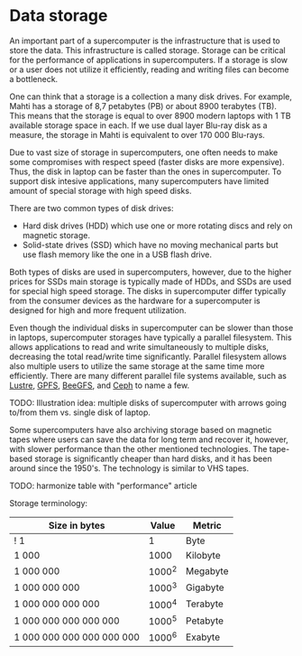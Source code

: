# Data storage

An important part of a supercomputer is the infrastructure that is used
to store the data. This infrastructure is called storage.
Storage can be critical for the performance of applications in supercomputers.
If a storage is slow or a user does not utilize it efficiently,
reading and writing files can become a bottleneck.

One can think that a storage is a collection a many
disk drives. For example, Mahti has a storage of 8,7 petabytes (PB) or
about 8900 terabytes (TB). This means that the storage is equal to over 8900
modern laptops with 1 TB available storage space in each. If we use dual layer
Blu-ray disk as a measure, the storage in Mahti is equivalent to over
170 000 Blu-rays.

Due to vast size of storage in supercomputers, one often
needs to make some compromises with respect speed (faster disks are
more expensive). Thus, the disk in laptop can be faster than the ones
in supercomputer. To support disk intesive applications, many
supercomputers have limited amount of special storage with high speed disks.

There are two common types of disk drives:
* Hard disk drives (HDD) which use one or more rotating discs and rely on
  magnetic storage.
* Solid-state drives (SSD) which have no moving mechanical parts but
  use flash memory like the one in a USB flash drive.

Both types of disks are used in supercomputers, however, due to the higher
prices for SSDs main storage is typically made of HDDs, and SSDs are
used for special high speed storage. The disks in supercomputer differ
typically from the consumer devices as the hardware for a
supercomputer is designed for high and more frequent utilization.

Even though the individual disks in supercomputer can be slower than
those in laptops, supercomputer storages have typically a parallel
filesystem. This allows applications to read and write simultaneously
to multiple disks, decreasing the total read/write time significantly.
Parallel filesystem allows also multiple users to utilize the same storage
at the same time more efficiently. There are many different parallel file
systems available, such as
[Lustre](https://en.wikipedia.org/wiki/Lustre_(file_system)),
[GPFS](https://en.wikipedia.org/wiki/GPFS),
[BeeGFS](https://en.wikipedia.org/wiki/BeeGFS), and
[Ceph](https://en.wikipedia.org/wiki/Ceph_(software)) to name a few.

TODO: Illustration idea: multiple disks of supercomputer with arrows going
to/from them vs. single disk of laptop.

Some supercomputers have also archiving storage based on magnetic
tapes where users can save the data for long term and recover it, however,
with slower performance than the other mentioned technologies. The tape-based
storage is significantly cheaper than hard disks, and it has been around since
the 1950's. The technology is similar to VHS tapes.

TODO: harmonize table with "performance" article

Storage terminology:

|Size in bytes                |  Value              |   Metric  |
|-----------------------------|---------------------|-----------|
! 1                           |   1                 | Byte      |
| 1 000                       |   1000              | Kilobyte  |
| 1 000 000                   |   1000<sup>2</sup>  | Megabyte  |
| 1 000 000 000               |   1000<sup>3</sup>  | Gigabyte  |
| 1 000 000 000 000           |   1000<sup>4</sup>  | Terabyte  |
| 1 000 000 000 000 000       |   1000<sup>5</sup>  | Petabyte  |
| 1 000 000 000 000 000 000   |   1000<sup>6</sup>  | Exabyte   |

